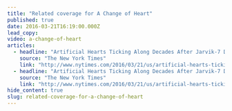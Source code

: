 ```yaml
---
title: "Related coverage for A Change of Heart"
published: true
date: 2016-03-21T16:19:00.000Z
lead_copy:
video: a-change-of-heart
articles:
  - headline: "Artificial Hearts Ticking Along Decades After Jarvik-7 Debate"
    source: "The New York Times"
    link: "http://www.nytimes.com/2016/03/21/us/artificial-hearts-ticking-along-decades-after-jarvik-7-debate.html"
  - headline: "Artificial Hearts Ticking Along Decades After Jarvik-7 Debate"
    source: "The New York Times"
    link: "http://www.nytimes.com/2016/03/21/us/artificial-hearts-ticking-along-decades-after-jarvik-7-debate.html" 
hide_content: true
slug: related-coverage-for-a-change-of-heart
---
```

